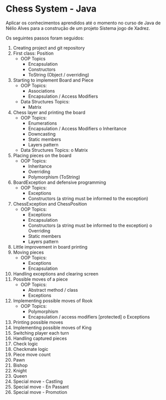 # Chess System - Java
Aplicar os conhecimentos aprendidos até o momento no curso de Java de Nélio Alves para a construção de um projeto Sistema jogo de Xadrez.

Os seguintes passos foram seguidos: 
1. Creating project and git repository
2. First class: Position
    - OOP Topics
        - Encapsulation
        - Constructors
        - ToString (Object / overriding)
3. Starting to implement Board and Piece
    - OOP Topics:
        - Associations
        - Encapsulation / Access Modifiers
    - Data Structures Topics:
        - Matrix
4. Chess layer and printing the board
    - OOP Topics:
        - Enumerations
        - Encapsulation / Access Modifiers o Inheritance
        - Downcasting
        - Static members
        - Layers pattern
    - Data Structures Topics: o Matrix
5. Placing pieces on the board
    - OOP Topics:
        - Inheritance
        - Overriding
        - Polymorphism (ToString)
6. BoardException and defensive programming
    - OOP Topics:
        - Exceptions
        - Constructors (a string must be informed to the exception)
7. ChessException and ChessPosition
    - OOP Topics:
        - Exceptions
        - Encapsulation
        - Constructors (a string must be informed to the exception) o Overriding
        - Static members
        - Layers pattern
8. Little improvement in board printing
9. Moving pieces
    - OOP Topics:
        - Exceptions
        - Encapsulation
10. Handling exceptions and clearing screen
11. Possible moves of a piece
    - OOP Topics:
        - Abstract method / class
        - Exceptions
12. Implementing possible moves of Rook
    - OOP Topics:
        - Polymorphism
        - Encapsulation / access modifiers [protected] o Exceptions
13. Printing possible moves
14. Implementing possible moves of King
15. Switching player each turn
16. Handling captured pieces
17. Check logic
18. Checkmate logic
19. Piece move count
20. Pawn
21. Bishop
22. Knight
23. Queen
24. Special move - Castling
25. Special move - En Passant
26. Special move - Promotion
